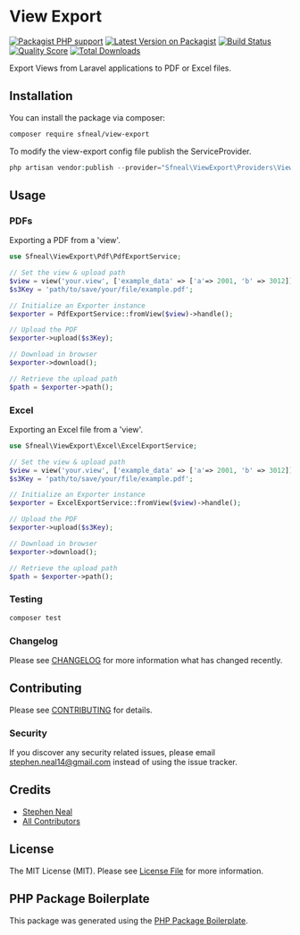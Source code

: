 # View Export

[![Packagist PHP support](https://img.shields.io/packagist/php-v/sfneal/view-export)](https://packagist.org/packages/sfneal/view-export)
[![Latest Version on Packagist](https://img.shields.io/packagist/v/sfneal/view-export.svg?style=flat-square)](https://packagist.org/packages/sfneal/view-export)
[![Build Status](https://travis-ci.com/sfneal/view-export.svg?branch=master&style=flat-square)](https://travis-ci.com/sfneal/view-export)
[![Quality Score](https://img.shields.io/scrutinizer/g/sfneal/view-export.svg?style=flat-square)](https://scrutinizer-ci.com/g/sfneal/view-export)
[![Total Downloads](https://img.shields.io/packagist/dt/sfneal/view-export.svg?style=flat-square)](https://packagist.org/packages/sfneal/view-export)

Export Views from Laravel applications to PDF or Excel files.

## Installation

You can install the package via composer:

```bash
composer require sfneal/view-export
```

To modify the view-export config file publish the ServiceProvider.

``` php
php artisan vendor:publish --provider="Sfneal\ViewExport\Providers\ViewExportServiceProvider"
```

## Usage


### PDFs
Exporting a PDF from a 'view'.
``` php
use Sfneal\ViewExport\Pdf\PdfExportService;

// Set the view & upload path
$view = view('your.view', ['example_data' => ['a'=> 2001, 'b' => 3012]]);
$s3Key = 'path/to/save/your/file/example.pdf';

// Initialize an Exporter instance
$exporter = PdfExportService::fromView($view)->handle();

// Upload the PDF
$exporter->upload($s3Key);

// Download in browser
$exporter->download();

// Retrieve the upload path
$path = $exporter->path();
```

### Excel
Exporting an Excel file from a 'view'.
``` php
use Sfneal\ViewExport\Excel\ExcelExportService;

// Set the view & upload path
$view = view('your.view', ['example_data' => ['a'=> 2001, 'b' => 3012]]);
$s3Key = 'path/to/save/your/file/example.pdf';

// Initialize an Exporter instance
$exporter = ExcelExportService::fromView($view)->handle();

// Upload the PDF
$exporter->upload($s3Key);

// Download in browser
$exporter->download();

// Retrieve the upload path
$path = $exporter->path();
```

### Testing

``` bash
composer test
```

### Changelog

Please see [CHANGELOG](CHANGELOG.md) for more information what has changed recently.

## Contributing

Please see [CONTRIBUTING](CONTRIBUTING.md) for details.

### Security

If you discover any security related issues, please email stephen.neal14@gmail.com instead of using the issue tracker.

## Credits

- [Stephen Neal](https://github.com/sfneal)
- [All Contributors](../../contributors)

## License

The MIT License (MIT). Please see [License File](LICENSE.md) for more information.

## PHP Package Boilerplate

This package was generated using the [PHP Package Boilerplate](https://laravelpackageboilerplate.com).
